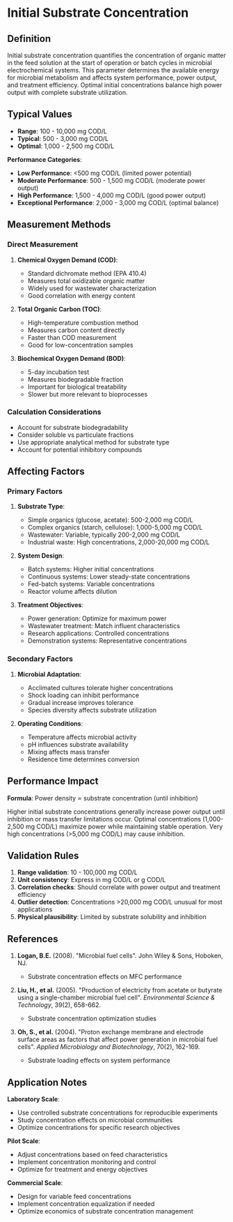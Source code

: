 <!--
Parameter ID: initial_substrate_conc
Category: biological
Generated: 2025-01-16T12:30:00.000Z
-->

# Initial Substrate Concentration

## Definition

Initial substrate concentration quantifies the concentration of organic matter
in the feed solution at the start of operation or batch cycles in microbial
electrochemical systems. This parameter determines the available energy for
microbial metabolism and affects system performance, power output, and treatment
efficiency. Optimal initial concentrations balance high power output with
complete substrate utilization.

## Typical Values

- **Range**: 100 - 10,000 mg COD/L
- **Typical**: 500 - 3,000 mg COD/L
- **Optimal**: 1,000 - 2,500 mg COD/L

**Performance Categories**:

- **Low Performance**: <500 mg COD/L (limited power potential)
- **Moderate Performance**: 500 - 1,500 mg COD/L (moderate power output)
- **High Performance**: 1,500 - 4,000 mg COD/L (good power output)
- **Exceptional Performance**: 2,000 - 3,000 mg COD/L (optimal balance)

## Measurement Methods

### Direct Measurement

1. **Chemical Oxygen Demand (COD)**:
   - Standard dichromate method (EPA 410.4)
   - Measures total oxidizable organic matter
   - Widely used for wastewater characterization
   - Good correlation with energy content

2. **Total Organic Carbon (TOC)**:
   - High-temperature combustion method
   - Measures carbon content directly
   - Faster than COD measurement
   - Good for low-concentration samples

3. **Biochemical Oxygen Demand (BOD)**:
   - 5-day incubation test
   - Measures biodegradable fraction
   - Important for biological treatability
   - Slower but more relevant to bioprocesses

### Calculation Considerations

- Account for substrate biodegradability
- Consider soluble vs particulate fractions
- Use appropriate analytical method for substrate type
- Account for potential inhibitory compounds

## Affecting Factors

### Primary Factors

1. **Substrate Type**:
   - Simple organics (glucose, acetate): 500-2,000 mg COD/L
   - Complex organics (starch, cellulose): 1,000-5,000 mg COD/L
   - Wastewater: Variable, typically 200-2,000 mg COD/L
   - Industrial waste: High concentrations, 2,000-20,000 mg COD/L

2. **System Design**:
   - Batch systems: Higher initial concentrations
   - Continuous systems: Lower steady-state concentrations
   - Fed-batch systems: Variable concentrations
   - Reactor volume affects dilution

3. **Treatment Objectives**:
   - Power generation: Optimize for maximum power
   - Wastewater treatment: Match influent characteristics
   - Research applications: Controlled concentrations
   - Demonstration systems: Representative concentrations

### Secondary Factors

1. **Microbial Adaptation**:
   - Acclimated cultures tolerate higher concentrations
   - Shock loading can inhibit performance
   - Gradual increase improves tolerance
   - Species diversity affects substrate utilization

2. **Operating Conditions**:
   - Temperature affects microbial activity
   - pH influences substrate availability
   - Mixing affects mass transfer
   - Residence time determines conversion

## Performance Impact

**Formula**: Power density ∝ substrate concentration (until inhibition)

Higher initial substrate concentrations generally increase power output until
inhibition or mass transfer limitations occur. Optimal concentrations
(1,000-2,500 mg COD/L) maximize power while maintaining stable operation. Very
high concentrations (>5,000 mg COD/L) may cause inhibition.

## Validation Rules

1. **Range validation**: 10 - 100,000 mg COD/L
2. **Unit consistency**: Express in mg COD/L or g COD/L
3. **Correlation checks**: Should correlate with power output and treatment
   efficiency
4. **Outlier detection**: Concentrations >20,000 mg COD/L unusual for most
   applications
5. **Physical plausibility**: Limited by substrate solubility and inhibition

## References

1. **Logan, B.E.** (2008). "Microbial fuel cells". John Wiley & Sons, Hoboken,
   NJ.
   - Substrate concentration effects on MFC performance

2. **Liu, H., et al.** (2005). "Production of electricity from acetate or
   butyrate using a single-chamber microbial fuel cell". _Environmental Science
   & Technology_, 39(2), 658-662.
   - Substrate concentration optimization studies

3. **Oh, S., et al.** (2004). "Proton exchange membrane and electrode surface
   areas as factors that affect power generation in microbial fuel cells".
   _Applied Microbiology and Biotechnology_, 70(2), 162-169.
   - Substrate loading effects on system performance

## Application Notes

**Laboratory Scale**:

- Use controlled substrate concentrations for reproducible experiments
- Study concentration effects on microbial communities
- Optimize concentrations for specific research objectives

**Pilot Scale**:

- Adjust concentrations based on feed characteristics
- Implement concentration monitoring and control
- Optimize for treatment and energy objectives

**Commercial Scale**:

- Design for variable feed concentrations
- Implement concentration equalization if needed
- Optimize economics of substrate concentration management
